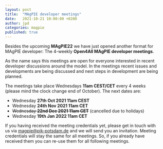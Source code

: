 ```yaml
---
layout: post
title:  "MAgPIE developer meetings"
date:   2021-10-21 10:00:00 +0200
author: jpd
categories: magpie
published: true
---
```


Besides the upcoming **MAgPIE22** we have just opened another
format for MAgPIE developer: The 4-weekly **Open4All MAgPIE developer meetings**.

As the name says this meetings are open for everyone interested in recent developer
discussions around the model. In the meetings recent issues and developments are
being discussed and next steps in development are being planned.

The meetings take place Wednesdays **11am CEST/CET** every 4 weeks (please mind
the clock change end of October). The next dates are:

* Wednesday **27th Oct 2021 11am CEST**
* Wednesday **24th Nov 2021 11am CET**
* ~~Wednesday **22nd Dec 2021 11am CET**~~ (cancelled due to holidays)
* Wednesday **19th Jan 2022 11am CET**

If you having received the meeting credentials yet, please get in touch with us
via <magpie@pik-potsdam.de> and we will send you an invitation. Meeting credentials
will stay the same for all meetings. So, if you already have received them you
can re-use them for all following meetings.
